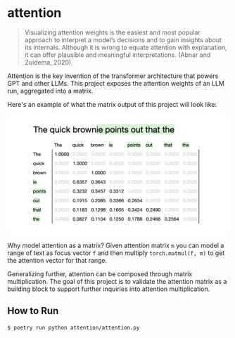 # attention

> Visualizing attention weights is the easiest and most popular
> approach to interpret a model’s decisions and to gain insights
> about its internals. Although it is wrong to equate attention
> with explanation, it can offer plausible and meaningful
> interpretations. (Abnar and Zuidema, 2020)

Attention is the key invention of the transformer architecture that
powers GPT and other LLMs. This project exposes the attention
weights of an LLM run, aggregated into a matrix.

Here's an example of what the matrix output of this project will look like:

![attention matrix](matrix.png)

Why model attention as a matrix? Given attention matrix `m` you can model
a range of text as focus vector `f` and then multiply
`torch.matmul(f, m)` to get the attention vector for that range.

Generalizing further, attention can be composed through matrix
multiplication. The goal of this project is to validate the
attention matrix as a building block to support further inquiries
into attention multiplication.


## How to Run

```sh
$ poetry run python attention/attention.py
```
